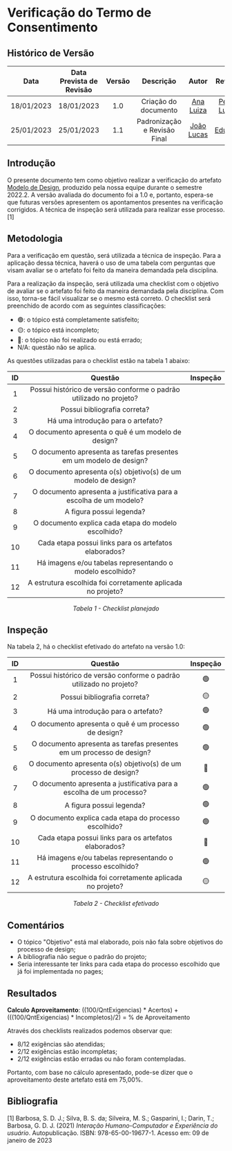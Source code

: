 # Verificação do Termo de Consentimento
## <a>Histórico de Versão</a>
|    Data    | Data Prevista de Revisão | Versão |          Descrição           |                   Autor                    |                  Revisor                   |
| :--------: | :----------------------: | :----: | :--------------------------: | :----------------------------------------: | :----------------------------------------: |
| 18/01/2023 |        18/01/2023        |  1.0   |     Criação do documento     |   [Ana Luiza](https://github.com/AnHoff)   | [Pedro Lucas](https://github.com/PedroLSF) |
| 25/01/2023 |        25/01/2023        |  1.1   | Padronização e Revisão Final | [João Lucas](https://github.com/HacKairos) |   [Eduardo](https://github.com/edudsan)    |

## <a>Introdução</a>
O presente documento tem como objetivo realizar a verificação do artefato [Modelo de Design](../../Planejamento/ModeloDesign.md), produzido pela nossa equipe durante o semestre 2022.2. A versão avaliada do documento foi a 1.0 e, portanto, espera-se que futuras versões apresentem os apontamentos presentes na verificação corrigidos. A técnica de inspeção será utilizada para realizar esse processo. [1]

## <a>Metodologia</a>
Para a verificação em questão, será utilizada a técnica de inspeção. Para a aplicação dessa técnica, haverá o uso de uma tabela com perguntas que visam avaliar se o artefato foi feito da maneira demandada pela disciplina.

Para a realização da inspeção, será utilizada uma checklist com o objetivo de avaliar se o artefato foi feito da maneira demandada pela disciplina. Com isso, torna-se fácil visualizar se o mesmo está correto. O checklist será preenchido de acordo com as seguintes classificações:

* 🟢: o tópico está completamente satisfeito;
* 🟡: o tópico está incompleto;
* 🔴: o tópico não foi realizado ou está errado;
* N/A: questão não se aplica.

As questões utilizadas para o checklist estão na tabela 1 abaixo:

<center>

|  ID   |                              Questão                               | Inspeção |
| :---: | :----------------------------------------------------------------: | :------: |
|   1   | Possui histórico de versão conforme o padrão utilizado no projeto? |          |
|   2   |                    Possui bibliografia correta?                    |          |
|   3   |                 Há uma introdução para o artefato?                 |          |
|   4   |         O documento apresenta o quê é um modelo de design?         |          |
|   5   | O documento apresenta as tarefas presentes em um modelo de design? |          |
|   6   |   O documento apresenta o(s) objetivo(s) de um modelo de design?   |          |
|   7   | O documento apresenta a justificativa para a escolha de um modelo? |          |
|   8   |                      A figura possui legenda?                      |          |
|   9   |        O documento explica cada etapa do modelo escolhido?         |          |
|  10   |       Cada etapa possui links para os artefatos elaborados?        |          |
|  11   |     Há imagens e/ou tabelas representando o modelo escolhido?      |          |
|  12   |    A estrutura escolhida foi corretamente aplicada no projeto?     |          |
  
*Tabela 1 - Checklist planejado*

</center>

## <a>Inspeção</a>

Na tabela 2, há o checklist efetivado do artefato na versão 1.0:

<center>

|  ID   |                               Questão                                | Inspeção |
| :---: | :------------------------------------------------------------------: | :------: |
|   1   |  Possui histórico de versão conforme o padrão utilizado no projeto?  |    🟢     |
|   2   |                     Possui bibliografia correta?                     |    🟡     |
|   3   |                  Há uma introdução para o artefato?                  |    🟢     |
|   4   |         O documento apresenta o quê é um processo de design?         |    🟢     |
|   5   | O documento apresenta as tarefas presentes em um processo de design? |    🟢     |
|   6   |   O documento apresenta o(s) objetivo(s) de um processo de design?   |    🔴     |
|   7   | O documento apresenta a justificativa para a escolha de um processo? |    🟢     |
|   8   |                       A figura possui legenda?                       |    🟢     |
|   9   |        O documento explica cada etapa do processo escolhido?         |    🟢     |
|  10   |        Cada etapa possui links para os artefatos elaborados?         |    🔴     |
|  11   |     Há imagens e/ou tabelas representando o processo escolhido?      |    🟢     |
|  12   |     A estrutura escolhida foi corretamente aplicada no projeto?      |    🟡     |
  
*Tabela 2 - Checklist efetivado*

</center>

## <a>Comentários</a>

* O tópico "Objetivo" está mal elaborado, pois não fala sobre objetivos do processo de design;
* A bibliografia não segue o padrão do projeto;
* Seria interessante ter links para cada etapa do processo escolhido que já foi implementada no pages;

## <a>Resultados</a>
<a>**Calculo Aproveitamento**</a>: ((100/QntExigencias) * Acertos) + (((100/QntExigencias) * Incompletos)/2) = % de Aproveitamento

Através dos checklists realizados podemos observar que:

* 8/12 exigências são atendidas;
* 2/12 exigências estão incompletas;
* 2/12 exigências estão erradas ou não foram contempladas.

Portanto, com base no cálculo apresentado, pode-se dizer que o aproveitamento deste artefato está em 75,00%.

## <a>Bibliografia</a>

[1] Barbosa, S. D. J.; Silva, B. S. da; Silveira, M. S.; Gasparini, I.; Darin, T.; Barbosa, G. D. J. (2021) _Interação Humano-Computador e Experiência do usuário_. Autopublicação. ISBN: 978-65-00-19677-1. Acesso em: 09 de janeiro de 2023
